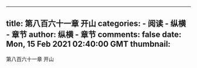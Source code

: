 
---
title: 第八百六十一章  开山
categories: 
    - 阅读
    - 纵横 - 章节
author: 纵横 - 章节
comments: false
date: Mon, 15 Feb 2021 02:40:00 GMT
thumbnail: 
---

<div>   
第八百六十一章  开山  
</div>
            